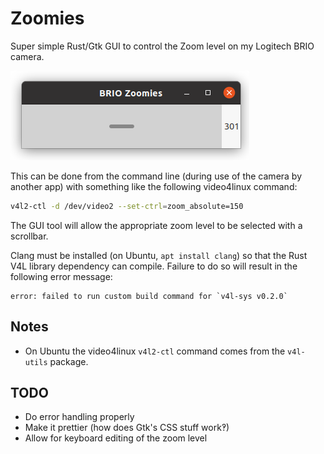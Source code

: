 # Zoomies

Super simple Rust/Gtk GUI to control the Zoom level on my Logitech BRIO camera.

![Zoomies in use](docs/gui.png?raw=true "The (ugly) BRIO Zoomies user interface in action")

This can be done from the command line (during use of the camera by another app) with something like the following video4linux command:

```bash
v4l2-ctl -d /dev/video2 --set-ctrl=zoom_absolute=150
```

The GUI tool will allow the appropriate zoom level to be selected with a scrollbar.

Clang must be installed (on Ubuntu, `apt install clang`) so that the Rust V4L library dependency can compile. Failure to do so will result in the following error message:
```
error: failed to run custom build command for `v4l-sys v0.2.0`
```

## Notes

  * On Ubuntu the video4linux `v4l2-ctl` command comes from the `v4l-utils` package.

## TODO

  * Do error handling properly
  * Make it prettier (how does Gtk's CSS stuff work‽)
  * Allow for keyboard editing of the zoom level
